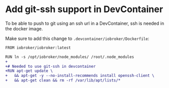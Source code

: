 # Add git-ssh support in DevContainer

To be able to push to git using an ssh url in a DevContainer, ssh is needed in the docker image. 

Make sure to add this change to `.devcontainer/iobroker/Dockerfile`:

```diff
FROM iobroker/iobroker:latest

RUN ln -s /opt/iobroker/node_modules/ /root/.node_modules
+
+# Needed to use git-ssh in devcontainer
+RUN apt-get update \
+	&& apt-get -y --no-install-recommends install openssh-client \
+   && apt-get clean && rm -rf /var/lib/apt/lists/*
```
